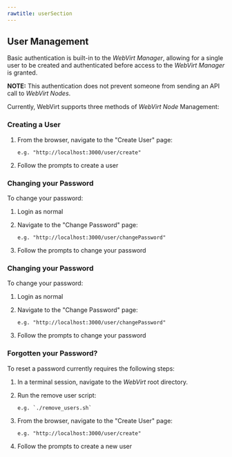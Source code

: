 ```yaml
---
rawtitle: userSection
---
```


## User Management ##

Basic authentication is built-in to the *WebVirt Manager*, allowing for a single user to be created and authenticated before access to the *WebVirt Manager* is granted.  

**NOTE:** This authentication does not prevent someone from sending an API call to *WebVirt Nodes*.

Currently, WebVirt supports three methods of *WebVirt Node* Management:

### Creating a User ###

1.  From the browser, navigate to the "Create User" page:

		e.g. "http://localhost:3000/user/create"

2.  Follow the prompts to create a user

### Changing your Password ###
 
To change your password:

1.  Login as normal

2.  Navigate to the "Change Password" page:

		e.g. "http://localhost:3000/user/changePassword"

3.  Follow the prompts to change your password

### Changing your Password ###
 
To change your password:

1.  Login as normal

2.  Navigate to the "Change Password" page:

		e.g. "http://localhost:3000/user/changePassword"

3.  Follow the prompts to change your password

### Forgotten your Password? ###

To reset a password currently requires the following steps:

1.  In a terminal session, navigate to the *WebVirt* root directory.

2.  Run the remove user script:

		e.g. `./remove_users.sh`

3.  From the browser, navigate to the "Create User" page:

		e.g. "http://localhost:3000/user/create"

4.  Follow the prompts to create a new user
